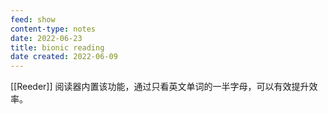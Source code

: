 ```yaml
---
feed: show
content-type: notes
date: 2022-06-23
title: bionic reading
date created: 2022-06-09
---
```


[[Reeder]] 阅读器内置该功能，通过只看英文单词的一半字母，可以有效提升效率。

